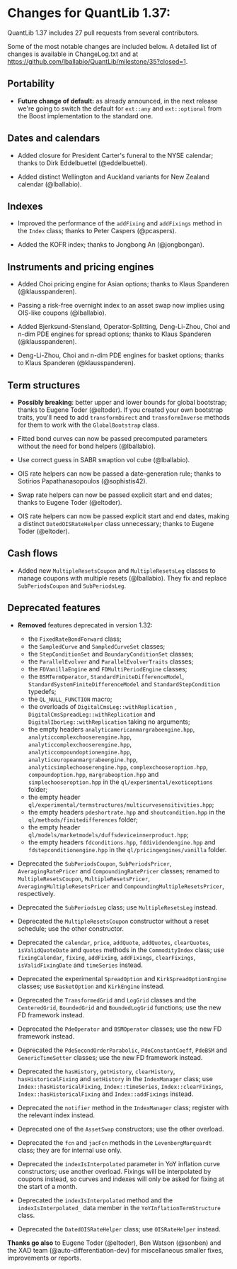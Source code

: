 Changes for QuantLib 1.37:
==========================

QuantLib 1.37 includes 27 pull requests from several contributors.

Some of the most notable changes are included below.
A detailed list of changes is available in ChangeLog.txt and at
<https://github.com/lballabio/QuantLib/milestone/35?closed=1>.


Portability
-----------

- **Future change of default:** as already announced, in the next
  release we're going to switch the default for `ext::any` and
  `ext::optional` from the Boost implementation to the standard one.

Dates and calendars
-------------------

- Added closure for President Carter's funeral to the NYSE calendar;
  thanks to Dirk Eddelbuettel (@eddelbuettel).

- Added distinct Wellington and Auckland variants for New Zealand
  calendar (@lballabio).


Indexes
-------

- Improved the performance of the `addFixing` and `addFixings` method
  in the `Index` class; thanks to Peter Caspers (@pcaspers).

- Added the KOFR index; thanks to Jongbong An (@jongbongan).


Instruments and pricing engines
-------------------------------

- Added Choi pricing engine for Asian options; thanks to Klaus
  Spanderen (@klausspanderen).

- Passing a risk-free overnight index to an asset swap now implies
  using OIS-like coupons (@lballabio).

- Added Bjerksund-Stensland, Operator-Splitting, Deng-Li-Zhou, Choi
  and n-dim PDE engines for spread options; thanks to Klaus Spanderen
  (@klausspanderen).

- Deng-Li-Zhou, Choi and n-dim PDE engines for basket options; thanks
  to Klaus Spanderen (@klausspanderen).


Term structures
---------------

- **Possibly breaking**: better upper and lower bounds for global
  bootstrap; thanks to Eugene Toder (@eltoder).  If you created your
  own bootstrap traits, you'll need to add `transformDirect` and
  `transformInverse` methods for them to work with the `GlobalBootstrap`
  class.

- Fitted bond curves can now be passed precomputed parameters without
  the need for bond helpers (@lballabio).

- Use correct guess in SABR swaption vol cube (@lballabio).

- OIS rate helpers can now be passed a date-generation rule; thanks to
  Sotirios Papathanasopoulos (@sophistis42).

- Swap rate helpers can now be passed explicit start and end dates;
  thanks to Eugene Toder (@eltoder).

- OIS rate helpers can now be passed explicit start and end dates,
  making a distinct `DatedOISRateHelper` class unnecessary; thanks to
  Eugene Toder (@eltoder).


Cash flows
----------

- Added new `MultipleResetsCoupon` and `MultipleResetsLeg` classes to
  manage coupons with multiple resets (@lballabio).  They fix and
  replace `SubPeriodsCoupon` and `SubPeriodsLeg`.


Deprecated features
-------------------

- **Removed** features deprecated in version 1.32:
  - the `FixedRateBondForward` class;
  - the `SampledCurve` and `SampledCurveSet` classes;
  - the `StepConditionSet` and `BoundaryConditionSet` classes;
  - the `ParallelEvolver` and `ParallelEvolverTraits` classes;
  - the `FDVanillaEngine` and `FDMultiPeriodEngine` classes;
  - the `BSMTermOperator`, `StandardFiniteDifferenceModel`,
    `StandardSystemFiniteDifferenceModel` and `StandardStepCondition`
    typedefs;
  - the `QL_NULL_FUNCTION` macro;
  - the overloads of `DigitalCmsLeg::withReplication` ,
    `DigitalCmsSpreadLeg::withReplication` and
    `DigitalIborLeg::withReplication` taking no arguments;
  - the empty headers `analyticamericanmargrabeengine.hpp`,
    `analyticcomplexchooserengine.hpp`,
    `analyticcomplexchooserengine.hpp`,
    `analyticcompoundoptionengine.hpp`,
    `analyticeuropeanmargrabeengine.hpp`,
    `analyticsimplechooserengine.hpp`, `complexchooseroption.hpp`,
    `compoundoption.hpp`, `margrabeoption.hpp` and
    `simplechooseroption.hpp` in the `ql/experimental/exoticoptions`
    folder;
  - the empty header `ql/experimental/termstructures/multicurvesensitivities.hpp`;
  - the empty headers `pdeshortrate.hpp` and `shoutcondition.hpp` in
    the `ql/methods/finitedifferences` folder;
  - the empty header `ql/models/marketmodels/duffsdeviceinnerproduct.hpp`;
  - the empty headers `fdconditions.hpp`, `fddividendengine.hpp` and
    `fdstepconditionengine.hpp` in the `ql/pricingengines/vanilla`
    folder.

- Deprecated the `SubPeriodsCoupon`, `SubPeriodsPricer`,
  `AveragingRatePricer` and `CompoundingRatePricer` classes; renamed
  to `MultipleResetsCoupon`, `MultipleResetsPricer`,
  `AveragingMultipleResetsPricer` and
  `CompoundingMultipleResetsPricer`, respectively.

- Deprecated the `SubPeriodsLeg` class; use `MultipleResetsLeg` instead.

- Deprecated the `MultipleResetsCoupon` constructor without a reset
  schedule; use the other constructor.

- Deprecated the `calendar`, `price`, `addQuote`, `addQuotes`,
  `clearQuotes`, `isValidQuoteDate` and `quotes` methods in the
  `CommodityIndex` class; use `fixingCalendar`, `fixing`, `addFixing`,
  `addFixings`, `clearFixings`, `isValidFixingDate` and `timeSeries`
  instead.

- Deprecated the experimental `SpreadOption` and `KirkSpreadOptionEngine`
  classes; use `BasketOption` and `KirkEngine` instead.

- Deprecated the `TransformedGrid` and `LogGrid` classes and the
  `CenteredGrid`, `BoundedGrid` and `BoundedLogGrid` functions; use
  the new FD framework instead.

- Deprecated the `PdeOperator` and `BSMOperator` classes; use the new
  FD framework instead.

- Deprecated the `PdeSecondOrderParabolic`, `PdeConstantCoeff`,
  `PdeBSM` and `GenericTimeSetter` classes; use the new FD framework
  instead.

- Deprecated the `hasHistory`, `getHistory`, `clearHistory`,
  `hasHistoricalFixing` and `setHistory` in the `IndexManager` class;
  use `Index::hasHistoricalFixing`, `Index::timeSeries`,
  `Index::clearFixings`, `Index::hasHistoricalFixing` and
  `Index::addFixings` instead.

- Deprecated the `notifier` method in the `IndexManager` class;
  register with the relevant index instead.

- Deprecated one of the `AssetSwap` constructors; use the other overload.

- Deprecated the `fcn` and `jacFcn` methods in the
  `LevenbergMarquardt` class; they are for internal use only.

- Deprecated the `indexIsInterpolated` parameter in YoY inflation
  curve constructors; use another overload.  Fixings will be
  interpolated by coupons instead, so curves and indexes will only be
  asked for fixing at the start of a month.

- Deprecated the `indexIsInterpolated` method and the
  `indexIsInterpolated_` data member in the
  `YoYInflationTermStructure` class.

- Deprecated the `DatedOISRateHelper` class; use `OISRateHelper`
  instead.


**Thanks go also** to Eugene Toder (@eltoder), Ben Watson (@sonben)
and the XAD team (@auto-differentiation-dev) for miscellaneous
smaller fixes, improvements or reports.
